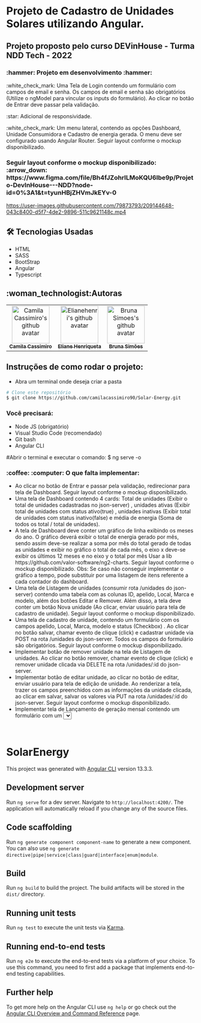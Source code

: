 <h1>Projeto de Cadastro de Unidades Solares utilizando Angular.</h1>
<h2>Projeto proposto pelo curso DEVinHouse - Turma NDD Tech - 2022</h2>

<h3>:hammer: Projeto em desenvolvimento :hammer: </h3>

<p>:white_check_mark: Uma Tela de Login contendo um formulário com campos de email e senha. Os campos
de email e senha são obrigatórios (Utilize o ngModel para vincular os inputs do formulário).
Ao clicar no botão de Entrar deve passar pela validação.</p>
<p>:star: Adicional de responsividade. </p>

<p>:white_check_mark: Um menu lateral, contendo as opções Dashboard, Unidade Consumidora e Cadastro de energia gerada. O menu deve ser configurado usando Angular Router. Seguir layout conforme o mockup disponibilizado.</p>



<h3>Seguir layout conforme o mockup disponibilizado: :arrow_down: https://www.figma.com/file/Bh4fJZohrlLMoKQU6lbe9p/Projeto-DevInHouse---NDD?node-id=0%3A1&t=tyunHBjZHVmJkEYv-0</h3>

https://user-images.githubusercontent.com/79873793/209144648-043c8400-d5f7-4de2-9896-511c9621148c.mp4

<h2>🛠️ Tecnologias Usadas</h2>  
<ul>
   <li>HTML</li>
   <li>SASS</li>
   <li>BootStrap</li>
   <li>Angular</li>
   <li>Typescript</li>
</ul>

<h2>:woman_technologist:Autoras</h2>

<table>
  <tbody>
   <tr>
    <td align="center">
        <a href="https://github.com/camilacassimiro90">
          <img src="https://github.com/camilacassimiro90.png" width="100px;" alt="Camila Cassimiro's github avatar"/>
            <br />
          <sub><b>Camila Cassimiro</b></sub>
        </a>
      </td>
    <td align="center">
        <a href="https://github.com/Elianehenri">
          <img src="https://github.com/Elianehenri.png" width="100px;" alt="Elianehenri's github avatar"/>
            <br />
          <sub><b>Eliane Henriqueta</b></sub>
        </a>
    </td>
    <td align="center">
        <a href="https://github.com/hibrunasimoes">
          <img src="https://github.com/hibrunasimoes.png" width="100px;" alt="Bruna Simoes's github avatar"/>
            <br />
          <sub><b>Bruna Simões</b></sub>
        </a>
      </td>
   </tr>
  </tbody>
</table>


<h2>Instruções de como rodar o projeto:</h2>

<ul>
    <li>Abra um terminal onde deseja criar a pasta</li>
</ul>

```bash
# Clone este repositório
$ git clone https://github.com/camilacassimiro90/Solar-Energy.git
```

### Você precisará:

<ul>
    <li>Node JS (obrigatório)</li>
    <li>Visual Studio Code (recomendado)</li>
    <li>Git bash </li>
    <li>Angular CLI</li>
</ul>

#Abrir o terminal e executar o comando:
$ ng serve -o

<h3>:coffee: :computer: O que falta implementar:</h3>

<ul>
<li>Ao clicar no botão de Entrar e passar pela validação, redirecionar para tela de Dashboard. Seguir layout conforme o mockup disponibilizado.</li>

<li>Uma tela de Dashboard contendo 4 cards: Total de unidades (Exibir o total de unidades cadastradas no json-server) , unidades ativas (Exibir total de unidades com status ativo(true) , unidades inativas (Exibir total de unidades com status inativo(false)  e média de energia (Soma de todos os total / total de unidades).</li>

<li>A tela  de Dashboard deve conter um gráfico de linha exibindo os meses do ano. O gráfico deverá exibir o total de energia gerado por mês, sendo assim deve-se realizar a soma por mês do total gerado de todas as unidades e exibir no gráfico o total de cada mẽs, o eixo x deve-se exibir os últimos 12 meses e no eixo y o total por mês  Usar a lib https://github.com/valor-software/ng2-charts. Seguir layout conforme o mockup disponibilizado. Obs: Se caso não conseguir implementar o gráfico a tempo, pode substituir por uma listagem de itens referente a cada contador do dashboard.</li>

<li>Uma tela de Listagem de unidades (consumir rota /unidades do json-server) contendo uma tabela com as colunas ID, apelido, Local, Marca e modelo, além dos botões Editar e Remover. Além disso, a tela deve conter um botão Nova unidade (Ao clicar, enviar usuário para tela de cadastro de unidade). Seguir layout conforme o mockup disponibilizado.</li>

<li>Uma tela de cadastro de unidade, contendo um formulário com os campos apelido, Local, Marca, modelo e status (Checkbox) . Ao clicar no botão salvar, chamar evento de clique (click) e cadastrar unidade via POST na rota /unidades do json-server. Todos os campos do formulário são obrigatórios. Seguir layout conforme o mockup disponibilizado.</li>

<li>Implementar botão de remover unidade na tela de Listagem de unidades. Ao clicar no botão remover, chamar evento de clique (click) e remover unidade clicada via DELETE na rota /unidades/:id do json-server.</li>

<li>Implementar botão de editar unidade, ao clicar no botão de editar, enviar usuário para tela de edição de unidade. Ao renderizar a tela, trazer os campos preenchidos com as informações da unidade clicada, ao clicar em salvar, salvar os valores via PUT na rota /unidades/:id do json-server. Seguir layout conforme o mockup disponibilizado.</li>

<li>Implementar tela de Lançamento de geração mensal contendo um formulário com um <Select/> (listando como opção as unidades já cadastradas consumindo do json-serve e listando com o ngFor), um campo de data e um campo de total kw gerado (aceita somente números). Ao clicar em salvar, chamar evento de clique (click) e cadastre valores via POST</li>
</ul>

<br>

# SolarEnergy

This project was generated with [Angular CLI](https://github.com/angular/angular-cli) version 13.3.3.

## Development server

Run `ng serve` for a dev server. Navigate to `http://localhost:4200/`. The application will automatically reload if you change any of the source files.

## Code scaffolding

Run `ng generate component component-name` to generate a new component. You can also use `ng generate directive|pipe|service|class|guard|interface|enum|module`.

## Build

Run `ng build` to build the project. The build artifacts will be stored in the `dist/` directory.

## Running unit tests

Run `ng test` to execute the unit tests via [Karma](https://karma-runner.github.io).

## Running end-to-end tests

Run `ng e2e` to execute the end-to-end tests via a platform of your choice. To use this command, you need to first add a package that implements end-to-end testing capabilities.

## Further help

To get more help on the Angular CLI use `ng help` or go check out the [Angular CLI Overview and Command Reference](https://angular.io/cli) page.
